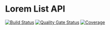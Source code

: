# Lorem List API

[![Build Status](https://drone.flyingfishflash.net/api/badges/lorem-list/lorem-list-api/status.svg)](https://drone.flyingfishflash.net/lorem-list/lorem-list-api)
[![Quality Gate Status](https://sonarqube.flyingfishflash.net/api/project_badges/measure?project=net.flyingfishflash%3Alorem-list-api&metric=alert_status&token=sqb_fd87af722ca7ebf25c5d7768dc94390213b1dc61)](https://sonarqube.flyingfishflash.net/dashboard?id=net.flyingfishflash%3Alorem-list-api)
[![Coverage](https://sonarqube.flyingfishflash.net/api/project_badges/measure?project=net.flyingfishflash%3Alorem-list-api&metric=coverage&token=sqb_fd87af722ca7ebf25c5d7768dc94390213b1dc61)](https://sonarqube.flyingfishflash.net/dashboard?id=net.flyingfishflash%3Alorem-list-api)
